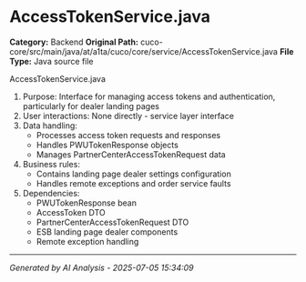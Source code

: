 # AccessTokenService.java

**Category:** Backend
**Original Path:** cuco-core/src/main/java/at/a1ta/cuco/core/service/AccessTokenService.java
**File Type:** Java source file

AccessTokenService.java
1. Purpose: Interface for managing access tokens and authentication, particularly for dealer landing pages
2. User interactions: None directly - service layer interface
3. Data handling:
   - Processes access token requests and responses
   - Handles PWUTokenResponse objects
   - Manages PartnerCenterAccessTokenRequest data
4. Business rules:
   - Contains landing page dealer settings configuration
   - Handles remote exceptions and order service faults
5. Dependencies:
   - PWUTokenResponse bean
   - AccessToken DTO
   - PartnerCenterAccessTokenRequest DTO
   - ESB landing page dealer components
   - Remote exception handling

---
*Generated by AI Analysis - 2025-07-05 15:34:09*
